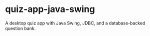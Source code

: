 # quiz-app-java-swing
A desktop quiz app with Java Swing, JDBC, and a database-backed question bank.
